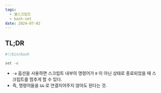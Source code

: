```yaml
---
tags:
  - 쉘스크립트
  - bash-set
date: 2024-07-02
---
```

## TL;DR

```sh
#!/bin/bash

set -e
```

- `-e` 옵션을 사용하면 스크립트 내부의 명령어가 `0` 이 아닌 상태로 종료되었을 때 스크립트를 멈추게 할 수 있다.
- 즉, 명령어들을 `&&` 로 연결지어주지 않아도 된다는 것.